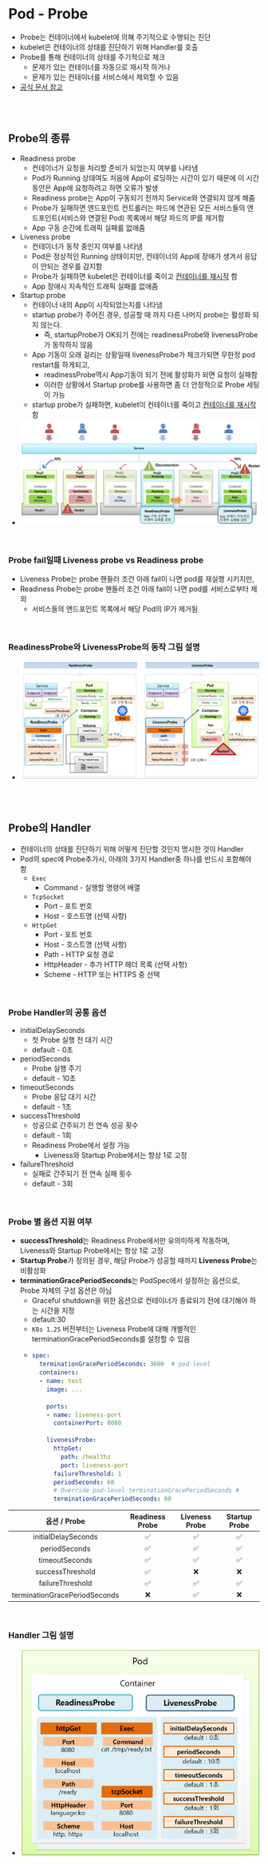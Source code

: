 # Pod - Probe
* Probe는 컨테이너에서 kubelet에 의해 주기적으로 수행되는 진단
* kubelet은 컨테이너의 상태를 진단하기 위해 Handler를 호출
* Probe를 통해 컨테이너의 상태를 주기적으로 체크
  * 문제가 있는 컨테이너를 자동으로 재시작 하거나
  * 문제가 있는 컨테이너를 서비스에서 제외할 수 있음
* [공식 문서 참고](https://kubernetes.io/ko/docs/concepts/workloads/pods/pod-lifecycle/)

<br><br>

## Probe의 종류
* Readiness probe
  * 컨테이너가 요청을 처리할 준비가 되었는지 여부를 나타냄
  * Pod가 Running 상태여도 처음에 App이 로딩하는 시간이 있기 때문에 이 시간 동안은 App에 요청하려고 하면 오류가 발생
  * Readiness probe는 App이 구동되기 전까지 Service와 연결되지 않게 해줌
  * Probe가 실패하면 엔드포인트 컨트롤러는 파드에 연관된 모든 서비스들의 엔드포인트(서비스와 연결된 Pod) 목록에서 해당 파드의 IP를 제거함
  * App 구동 순간에 트래픽 실패를 없애줌
* Liveness probe
  * 컨테이너가 동작 중인지 여부를 나타냄
  * Pod은 정상적인 Running 상태이지만, 컨테이너의 App에 장애가 생겨서 응답이 안되는 경우를 감지함
  * Probe가 실패하면 kubelet은 컨테이너를 죽이고 [컨테이너를 재시작](https://kubernetes.io/ko/docs/concepts/workloads/pods/pod-lifecycle/#restart-policy) 함
  * App 장애시 지속적인 트래픽 실패를 없애줌
* Startup probe
  * 컨테이너 내의 App이 시작되었는지를 나타냄
  * startup probe가 주어진 경우, 성공할 때 까지 다른 나머지 probe는 활성화 되지 않는다.
    * 즉, startupProbe가 OK되기 전에는 readinessProbe와 livenessProbe가 동작하지 않음
  * App 기동이 오래 걸리는 상황일때 livenessProbe가 체크가되면 무한정 pod restart를 하게되고, 
    * readinessProbe역시 App기동이 되기 전에 활성화가 되면 요청이 실패함
    * 이러한 상황에서 Startup probe를 사용하면 좀 더 안정적으로 Probe 세팅이 가능
  * startup probe가 실패하면, kubelet이 컨테이너를 죽이고 [컨테이너를 재시작](https://kubernetes.io/ko/docs/concepts/workloads/pods/pod-lifecycle/#restart-policy) 함
* ![](2024-11-20-23-21-57.png)

<br>

### Probe fail일때 Liveness probe vs Readiness probe
* Liveness Probe는 probe 핸들러 조건 아래 fail이 나면 pod를 재실행 시키지만,
* Readiness Probe는 probe 핸들러 조건 아래 fail이 나면 pod를 서비스로부터 제외
  * 서비스들의 엔드포인트 목록에서 해당 Pod의 IP가 제거됨

<br>

### ReadinessProbe와 LivenessProbe의 동작 그림 설명
* ![](2024-11-21-00-05-24.png)


<br><br>

## Probe의 Handler
* 컨테이너의 상태를 진단하기 위해 어떻게 진단할 것인지 명시한 것이 Handler
* Pod의 spec에 Probe추가시, 아래의 3가지 Handler중 하나를 반드시 포함해야 함
  * `Exec`
    * Command - 실행할 명령어 배열
  * `TcpSocket`
    * Port - 포트 번호
    * Host - 호스트명 (선택 사항)
  * `HttpGet`
    * Port - 포트 번호
    * Host - 호스트명 (선택 사항)
    * Path - HTTP 요청 경로
    * HttpHeader - 추가 HTTP 헤더 목록 (선택 사항)
    * Scheme - HTTP 또는 HTTPS 중 선택

<br>

### Probe Handler의 공통 옵션
* initialDelaySeconds
  * 첫 Probe 실행 전 대기 시간
  * default - 0초
* periodSeconds
  * Probe 실행 주기
  * default - 10초
* timeoutSeconds
  * Probe 응답 대기 시간
  * default - 1초
* successThreshold
  * 성공으로 간주되기 전 연속 성공 횟수
  * default - 1회
  * Readiness Probe에서 설정 가능
    * Liveness와 Startup Probe에서는 항상 1로 고정
* failureThreshold
  * 실패로 간주되기 전 연속 실패 횟수
  * default - 3회

<br>

### Probe 별 옵션 지원 여부
* **successThreshold**는 Readiness Probe에서만 유의미하게 작동하며, Liveness와 Startup Probe에서는 항상 1로 고정
* **Startup Probe**가 정의된 경우, 해당 Probe가 성공할 때까지 **Liveness Probe**는 비활성화
* **terminationGracePeriodSeconds**는 PodSpec에서 설정하는 옵션으로, Probe 자체의 구성 옵션은 아님
  * Graceful shutdown을 위한 옵션으로 컨테이너가 종료되기 전에 대기해야 하는 시간을 지정
  * default:30
  * `K8s 1.25` 버전부터는 Liveness Probe에 대해 개별적인 terminationGracePeriodSeconds를 설정할 수 있음
  * ```yaml
    spec:
      terminationGracePeriodSeconds: 3600  # pod-level
      containers:
      - name: test
        image: ...

        ports:
        - name: liveness-port
          containerPort: 8080

        livenessProbe:
          httpGet:
            path: /healthz
            port: liveness-port
          failureThreshold: 1
          periodSeconds: 60
          # Override pod-level terminationGracePeriodSeconds #
          terminationGracePeriodSeconds: 60
    ```

|         옵션 / Probe          | Readiness Probe | Liveness Probe | Startup Probe |
| :---------------------------: | :-------------: | :------------: | :-----------: |
|      initialDelaySeconds      |        ✅        |       ✅        |       ✅       |
|         periodSeconds         |        ✅        |       ✅        |       ✅       |
|        timeoutSeconds         |        ✅        |       ✅        |       ✅       |
|       successThreshold        |        ✅        |       ❌        |       ❌       |
|       failureThreshold        |        ✅        |       ✅        |       ✅       |
| terminationGracePeriodSeconds |        ❌        |       ✅        |       ❌       |

<br>

### Handler 그림 설명
* ![](2024-11-21-00-07-54.png)

